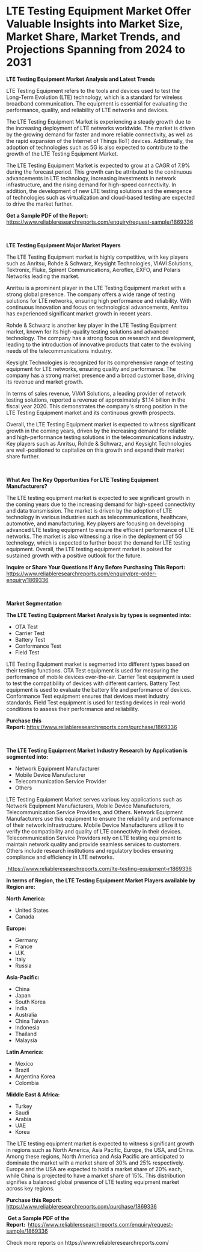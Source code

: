 <p><h1>LTE Testing Equipment Market Offer Valuable Insights into Market Size, Market Share, Market Trends, and Projections Spanning from 2024 to 2031</h1></p><p><strong>LTE Testing Equipment Market Analysis and Latest Trends</strong></p>
<p><p>LTE Testing Equipment refers to the tools and devices used to test the Long-Term Evolution (LTE) technology, which is a standard for wireless broadband communication. The equipment is essential for evaluating the performance, quality, and reliability of LTE networks and devices.</p><p>The LTE Testing Equipment Market is experiencing a steady growth due to the increasing deployment of LTE networks worldwide. The market is driven by the growing demand for faster and more reliable connectivity, as well as the rapid expansion of the Internet of Things (IoT) devices. Additionally, the adoption of technologies such as 5G is also expected to contribute to the growth of the LTE Testing Equipment Market.</p><p>The LTE Testing Equipment Market is expected to grow at a CAGR of 7.9% during the forecast period. This growth can be attributed to the continuous advancements in LTE technology, increasing investments in network infrastructure, and the rising demand for high-speed connectivity. In addition, the development of new LTE testing solutions and the emergence of technologies such as virtualization and cloud-based testing are expected to drive the market further.</p></p>
<p><strong>Get a Sample PDF of the Report:&nbsp;</strong> <a href="https://www.reliableresearchreports.com/enquiry/request-sample/1869336">https://www.reliableresearchreports.com/enquiry/request-sample/1869336</a></p>
<p>&nbsp;</p>
<p><strong>LTE Testing Equipment Major Market Players</strong></p>
<p><p>The LTE Testing Equipment market is highly competitive, with key players such as Anritsu, Rohde & Schwarz, Keysight Technologies, VIAVI Solutions, Tektronix, Fluke, Spirent Communications, Aeroflex, EXFO, and Polaris Networks leading the market. </p><p>Anritsu is a prominent player in the LTE Testing Equipment market with a strong global presence. The company offers a wide range of testing solutions for LTE networks, ensuring high performance and reliability. With continuous innovation and focus on technological advancements, Anritsu has experienced significant market growth in recent years.</p><p>Rohde & Schwarz is another key player in the LTE Testing Equipment market, known for its high-quality testing solutions and advanced technology. The company has a strong focus on research and development, leading to the introduction of innovative products that cater to the evolving needs of the telecommunications industry. </p><p>Keysight Technologies is recognized for its comprehensive range of testing equipment for LTE networks, ensuring quality and performance. The company has a strong market presence and a broad customer base, driving its revenue and market growth.</p><p>In terms of sales revenue, VIAVI Solutions, a leading provider of network testing solutions, reported a revenue of approximately $1.14 billion in the fiscal year 2020. This demonstrates the company's strong position in the LTE Testing Equipment market and its continuous growth prospects.</p><p>Overall, the LTE Testing Equipment market is expected to witness significant growth in the coming years, driven by the increasing demand for reliable and high-performance testing solutions in the telecommunications industry. Key players such as Anritsu, Rohde & Schwarz, and Keysight Technologies are well-positioned to capitalize on this growth and expand their market share further.</p></p>
<p>&nbsp;</p>
<p><strong>What Are The Key Opportunities For LTE Testing Equipment Manufacturers?</strong></p>
<p><p>The LTE testing equipment market is expected to see significant growth in the coming years due to the increasing demand for high-speed connectivity and data transmission. The market is driven by the adoption of LTE technology in various industries such as telecommunications, healthcare, automotive, and manufacturing. Key players are focusing on developing advanced LTE testing equipment to ensure the efficient performance of LTE networks. The market is also witnessing a rise in the deployment of 5G technology, which is expected to further boost the demand for LTE testing equipment. Overall, the LTE testing equipment market is poised for sustained growth with a positive outlook for the future.</p></p>
<p><strong>Inquire or Share Your Questions If Any Before Purchasing This Report:</strong> <a href="https://www.reliableresearchreports.com/enquiry/pre-order-enquiry/1869336">https://www.reliableresearchreports.com/enquiry/pre-order-enquiry/1869336</a></p>
<p>&nbsp;</p>
<p><strong>Market Segmentation</strong></p>
<p><strong>The LTE Testing Equipment Market Analysis by types is segmented into:</strong></p>
<p><ul><li>OTA Test</li><li>Carrier Test</li><li>Battery Test</li><li>Conformance Test</li><li>Field Test</li></ul></p>
<p><p>LTE Testing Equipment market is segmented into different types based on their testing functions. OTA Test equipment is used for measuring the performance of mobile devices over-the-air. Carrier Test equipment is used to test the compatibility of devices with different carriers. Battery Test equipment is used to evaluate the battery life and performance of devices. Conformance Test equipment ensures that devices meet industry standards. Field Test equipment is used for testing devices in real-world conditions to assess their performance and reliability.</p></p>
<p><strong>Purchase this Report:&nbsp;</strong><a href="https://www.reliableresearchreports.com/purchase/1869336">https://www.reliableresearchreports.com/purchase/1869336</a></p>
<p>&nbsp;</p>
<p><strong>The LTE Testing Equipment Market Industry Research by Application is segmented into:</strong></p>
<p><ul><li>Network Equipment Manufacturer</li><li>Mobile Device Manufacturer</li><li>Telecommunication Service Provider</li><li>Others</li></ul></p>
<p><p>LTE Testing Equipment Market serves various key applications such as Network Equipment Manufacturers, Mobile Device Manufacturers, Telecommunication Service Providers, and Others. Network Equipment Manufacturers use this equipment to ensure the reliability and performance of their network infrastructure. Mobile Device Manufacturers utilize it to verify the compatibility and quality of LTE connectivity in their devices. Telecommunication Service Providers rely on LTE testing equipment to maintain network quality and provide seamless services to customers. Others include research institutions and regulatory bodies ensuring compliance and efficiency in LTE networks.</p></p>
<p><a href="https://www.reliableresearchreports.com/lte-testing-equipment-r1869336">&nbsp;https://www.reliableresearchreports.com/lte-testing-equipment-r1869336</a></p>
<p><strong>In terms of Region, the LTE Testing Equipment Market Players available by Region are:</strong></p>
<p>
    <p> <strong> North America: </strong>
        <ul>
            <li>United States</li>
            <li>Canada</li>
        </ul>
        </p> 
    <p> <strong> Europe: </strong>
        <ul>
            <li>Germany</li>
            <li>France</li>
            <li>U.K.</li>
            <li>Italy</li>
            <li>Russia</li>
        </ul>
        </p> 
    <p> <strong> Asia-Pacific: </strong>
        <ul>
            <li>China</li>
            <li>Japan</li>
            <li>South Korea</li>
            <li>India</li>
            <li>Australia</li>
            <li>China Taiwan</li>
            <li>Indonesia</li>
            <li>Thailand</li>
            <li>Malaysia</li>
        </ul>
        </p> 
    <p> <strong> Latin America: </strong>
        <ul>
            <li>Mexico</li>
            <li>Brazil</li>
            <li>Argentina Korea</li>
            <li>Colombia</li>
        </ul>
        </p> 
    <p> <strong> Middle East & Africa: </strong>
        <ul>
            <li>Turkey</li>
            <li>Saudi</li>
            <li>Arabia</li>
            <li>UAE</li>
            <li>Korea</li>
        </ul>
    </p>
    </p>
<p><p>The LTE testing equipment market is expected to witness significant growth in regions such as North America, Asia Pacific, Europe, the USA, and China. Among these regions, North America and Asia Pacific are anticipated to dominate the market with a market share of 30% and 25% respectively. Europe and the USA are expected to hold a market share of 20% each, while China is projected to have a market share of 15%. This distribution signifies a balanced global presence of LTE testing equipment market across key regions.</p></p>
<p><strong>Purchase this Report: </strong><a href="https://www.reliableresearchreports.com/purchase/1869336">https://www.reliableresearchreports.com/purchase/1869336</a></p>
<p>&nbsp;<strong>Get a Sample PDF of the Report:&nbsp;&nbsp;</strong><a href="https://www.reliableresearchreports.com/enquiry/request-sample/1869336">https://www.reliableresearchreports.com/enquiry/request-sample/1869336</a></p>
<p><strong></strong></p>
<p>Check more reports on https://www.reliableresearchreports.com/</p>